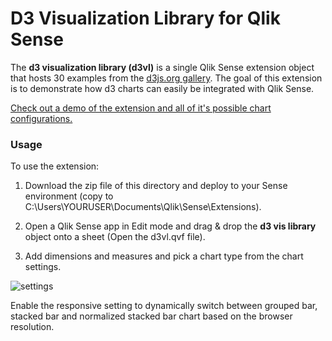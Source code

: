 # D3 Visualization Library for Qlik Sense

The **d3 visualization library (d3vl)** is a single Qlik Sense extension object that hosts 30 examples from the [d3js.org gallery](https://github.com/mbostock/d3/wiki/Gallery). The goal of this extension is to demonstrate how d3 charts can easily be integrated with Qlik Sense.

[Check out a demo of the extension and all of it's possible chart configurations.](http://sense.axisgroup.com/sense/app/1dadc9e8-d2f5-47f8-ad21-a2209257cc20/sheet/xtcwya/state/analysis)

### Usage
To use the extension:

1. Download the zip file of this directory and deploy to your Sense environment (copy to C:\Users\YOURUSER\Documents\Qlik\Sense\Extensions\).

2. Open a Qlik Sense app in Edit mode and drag & drop the **d3 vis library** object onto a sheet (Open the d3vl.qvf file). 

3. Add dimensions and measures and pick a chart type from the chart settings.

![settings](http://viz.axisgroup.com/d3vl/img/sidebar_edit.png "Settings")

Enable the responsive setting to dynamically switch between grouped bar, stacked bar and normalized stacked bar chart based on the browser resolution.
